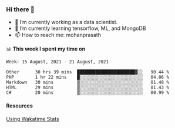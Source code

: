 ### Hi there 👋

- 🔭 I’m currently working as a data scientist.
- 🌱 I’m currently learning tensorflow, ML, and MongoDB
- 📫 How to reach me: mohanprasath

📊 **This week I spent my time on**
<!--START_SECTION:waka-->
```text
Week: 15 August, 2021 - 21 August, 2021

Other      30 hrs 39 mins  ██████████████████████▓░░   90.44 % 
PHP        1 hr 22 mins    █░░░░░░░░░░░░░░░░░░░░░░░░   04.06 % 
Markdown   30 mins         ▒░░░░░░░░░░░░░░░░░░░░░░░░   01.48 % 
HTML       29 mins         ▒░░░░░░░░░░░░░░░░░░░░░░░░   01.43 % 
C#         20 mins         ▒░░░░░░░░░░░░░░░░░░░░░░░░   00.99 % 
```
<!--END_SECTION:waka-->

#### Resources
[Using Wakatime Stats](https://github.com/marketplace/actions/waka-readme)
